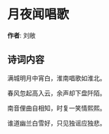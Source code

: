 # 月夜闻唱歌

**作者**: 刘敞

## 诗词内容

满城明月中宵白，淮南唱歌如淮北。

春风忽起高入云，余声却下盘阡陌。

南音俚曲自相知，时复一笑情熙熙。

谁道幽兰白雪好，只见独谣应独悲。

